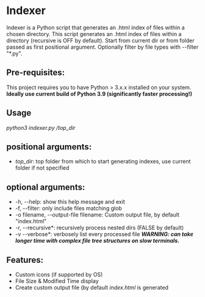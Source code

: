 # Indexer
Indexer is a Python script that generates an .html index of files within a chosen directory. This script generates an .html index of files within a directory (recursive is OFF by default). Start from current dir or from folder passed as first positional argument. Optionally filter by file types with --filter "*.py".

## Pre-requisites:
This project requires you to have Python > 3.x.x installed on your system. **Ideally use current build of Python 3.9 (significantly faster processing!)**

## Usage
*python3 indexer.py /top_dir*

## positional arguments:
* *top_dir*: top folder from which to start generating indexes, use current folder if not specified

## optional arguments:
* -h, --help: show this help message and exit
* -f, --filter: only include files matching glob
* -o filename, --output-file filename: Custom output file, by default "index.html"
* -r, --recursive*: recursively process nested dirs (FALSE by default)
* -v --verbose*: verbosely list every processed file ***WARNING: can take longer time with complex file tree structures on slow terminals.***

## Features:
* Custom icons (if supported by OS)  
* File Size & Modified Time display 
* Create custom output file (by default *index.html* is generated
